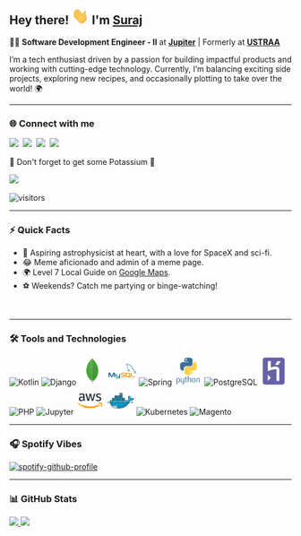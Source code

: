 Hey there! <img src="https://raw.githubusercontent.com/ABSphreak/ABSphreak/master/gifs/Hi.gif" height="30px"> I'm [Suraj](https://surajraikwar.dev/)
----------------------------------------------

👨‍💻 **Software Development Engineer - II** at **[Jupiter](https://www.jupiter.money/)** | Formerly at **[USTRAA](https://ustraa.com/)**

I’m a tech enthusiast driven by a passion for building impactful products and working with cutting-edge technology. Currently, I’m balancing exciting side projects, exploring new recipes, and occasionally plotting to take over the world! 🌍

---

### 🌐 Connect with me
<a href="https://www.linkedin.com/in/surajraikwar/">
  <img align="left" width="24px" src="https://cdn.jsdelivr.net/npm/simple-icons@v3/icons/linkedin.svg" />
</a>
<a href="https://instagram.com/thesurajraikwar">
  <img align="left" width="24px" src="https://cdn.jsdelivr.net/npm/simple-icons@v7/icons/instagram.svg" />
</a>
<a href="https://www.coursera.org/learner/surajraikwar">
  <img align="left" width="24px" src="https://cdn.jsdelivr.net/npm/simple-icons@v7/icons/coursera.svg" />
</a>
<a href="mailto:raikwar.suraj@outlook.com">
  <img align="left" width="24px" src="https://cdn.jsdelivr.net/npm/simple-icons@v7/icons/microsoftoutlook.svg" />
</a>

<br>
<br>
🍌 Don't forget to get some Potassium 🍌

![](https://media1.giphy.com/media/13HgwGsXF0aiGY/giphy.gif)

![visitors](https://visitor-badge.laobi.icu/badge?page_id=surajraikwar.surajraikwar)
<br>

---

### ⚡️ Quick Facts
- 🌌 Aspiring astrophysicist at heart, with a love for SpaceX and sci-fi.
- 😂 Meme aficionado and admin of a meme page.
- 🌍 Level 7 Local Guide on [Google Maps](https://maps.app.goo.gl/PAxxN6JZ6tkqTUkW8).
- ⚽ Weekends? Catch me partying or binge-watching!

<br>

---

### 🛠 Tools and Technologies
<p align="left">
<img src="https://cdn.jsdelivr.net/gh/devicons/devicon/icons/kotlin/kotlin-original.svg" alt="Kotlin" width="50" height="50"/>
<img src="https://cdn.jsdelivr.net/gh/devicons/devicon/icons/django/django-plain.svg" alt="Django" width="50" height="50"/>
<img src="https://raw.githubusercontent.com/devicons/devicon/master/icons/mongodb/mongodb-original.svg" alt="MongoDB" width="50" height="50"/>
<img src="https://raw.githubusercontent.com/devicons/devicon/master/icons/mysql/mysql-original-wordmark.svg" alt="MySQL" width="50" height="50"/>
<img src="https://www.vectorlogo.zone/logos/springio/springio-icon.svg" alt="Spring" width="50" height="50"/>
<img src="https://raw.githubusercontent.com/devicons/devicon/master/icons/python/python-original-wordmark.svg" alt="Python" width="50" height="50"/>
<img src="https://cdn.jsdelivr.net/gh/devicons/devicon/icons/postgresql/postgresql-original.svg" alt="PostgreSQL" width="50" height="50"/>
<img src="https://raw.githubusercontent.com/devicons/devicon/master/icons/heroku/heroku-plain.svg" alt="Heroku" width="50" height="50"/>
<img src="https://cdn.jsdelivr.net/gh/devicons/devicon/icons/php/php-original.svg" alt="PHP" width="50" height="50"/>
<img src="https://cdn.jsdelivr.net/gh/devicons/devicon/icons/jupyter/jupyter-original-wordmark.svg" alt="Jupyter" width="50" height="50"/>
<img src="https://raw.githubusercontent.com/github/explore/80688e429a7d4ef2fca1e82350fe8e3517d3494d/topics/aws/aws.png" alt="AWS" width="50" height="50"/>
<img src="https://raw.githubusercontent.com/devicons/devicon/master/icons/docker/docker-original.svg" alt="Docker" width="50" height="50"/>
<img src="https://www.vectorlogo.zone/logos/kubernetes/kubernetes-icon.svg" alt="Kubernetes" width="50" height="50"/>
<img src="https://cdn.jsdelivr.net/gh/devicons/devicon/icons/magento/magento-original.svg" alt="Magento" width="50" height="50"/>
</p>

---

### 🎧 Spotify Vibes
[![spotify-github-profile](https://spotify-github-profile.vercel.app/api/view?uid=uxtkm3b9x1cmhrcq9ii1i2ees&cover_image=true&theme=default&bar_color=53b14f&bar_color_cover=false)](https://spotify-github-profile.vercel.app/api/view?uid=uxtkm3b9x1cmhrcq9ii1i2ees&redirect=true)

---

### 📊 GitHub Stats
<p>
<a href="https://github.com/SurajRaikwar">
  <img src="https://github-readme-stats.vercel.app/api?username=SurajRaikwar&count_private=true&include_all_commits=true&show_icons=true&title_color=007bff&text_color=e7e7e7&icon_color=007bff&bg_color=171c28" />
</a>
<a href="https://github.com/SurajRaikwar">
 <img src="https://github-readme-stats.vercel.app/api/top-langs/?username=SurajRaikwar&layout=compact&title_color=007bff&text_color=e7e7e7&icon_color=007bff&bg_color=171c28" />
</a>
</p>
